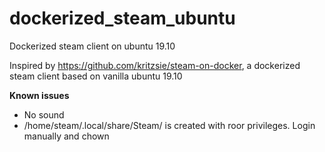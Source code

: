 # dockerized_steam_ubuntu
Dockerized steam client on ubuntu 19.10

Inspired by https://github.com/kritzsie/steam-on-docker, a dockerized steam client based on vanilla ubuntu 19.10

**Known issues**
* No sound
* /home/steam/.local/share/Steam/ is created with roor privileges. Login manually and chown
